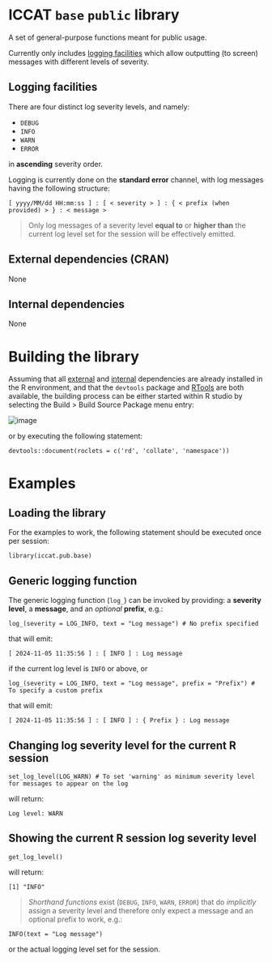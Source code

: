 # ICCAT `base` `public` library

A set of general-purpose functions meant for public usage.

Currently only includes [logging facilities](#logging_facilities) which allow outputting (to screen) messages with different levels of severity.

## Logging facilities <a name="logging_facilities"></a>

There are four distinct log severity levels, and namely:

+ `DEBUG`
+ `INFO`
+ `WARN`
+ `ERROR`

in **ascending** severity order.

Logging is currently done on the **standard error** channel, with log messages having the following structure:

```
[ yyyy/MM/dd HH:mm:ss ] : [ < severity > ] : { < prefix (when provided) > } : < message >
```

> Only log messages of a severity level **equal to** or **higher than** the current log level set for the session will be effectively emitted.

## External dependencies (CRAN) <a name="external_deps"></a>
None

## Internal dependencies <a name="internal_deps"></a>
None

# Building the library

Assuming that all [external](#external_deps) and [internal](#internal_deps) dependencies are already installed in the R environment, and that the `devtools` package and [RTools](https://cran.r-project.org/bin/windows/Rtools/) are both available, the building process can be either started within R studio by selecting the Build > Build Source Package menu entry:

![image](https://github.com/user-attachments/assets/f209d8d4-568c-4200-bcf2-fb1fa0e1d2ef)

or by executing the following statement:

`devtools::document(roclets = c('rd', 'collate', 'namespace'))`

# Examples

## Loading the library

For the examples to work, the following statement should be executed once per session:

```
library(iccat.pub.base)
```
## Generic logging function

The generic logging function (`log_`) can be invoked by providing: a **severity level**, a **message**, and an *optional* **prefix**, e.g.:

```
log_(severity = LOG_INFO, text = "Log message") # No prefix specified
```

that will emit:

```
[ 2024-11-05 11:35:56 ] : [ INFO ] : Log message
```

if the current log level is `INFO` or above, or

```
log_(severity = LOG_INFO, text = "Log message", prefix = "Prefix") # To specify a custom prefix
```

that will emit:

```
[ 2024-11-05 11:35:56 ] : [ INFO ] : { Prefix } : Log message
```

## Changing log severity level for the current R session

```
set_log_level(LOG_WARN) # To set 'warning' as minimum severity level for messages to appear on the log
```

will return:

```
Log level: WARN
```

## Showing the current R session log severity level

```
get_log_level()
```

will return:

```
[1] "INFO"
```

> *Shorthand functions* exist (`DEBUG`, `INFO`, `WARN`, `ERROR`) that do *implicitly* assign a severity level and therefore only expect a message and an optional prefix to work, e.g.:

```
INFO(text = "Log message")
```


or the actual logging level set for the session.
